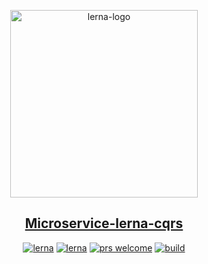 <p align="center">
    <a class="no-attachment-icon" href="#" target="_blank" rel="nofollow noreferrer">
        <img src="https://user-images.githubusercontent.com/645641/79596653-38f81200-80e1-11ea-98cd-1c6a3bb5de51.png" alt="lerna-logo" height="300">
    </a>
</p>

<h2 align="center"><a href="https://github.com/buiminhhai1/ultimate-backend-repo">Microservice-lerna-cqrs</a></h2>

<p align="center">
    <a href="https://lerna.js.org/" rel="nofollow noreferrer" target="_blank"><img src="https://img.shields.io/badge/maintained%20with-lerna-cc00ff.svg" alt="lerna"></a>
    <a href="https://www.conventionalcommits.org/" rel="nofollow noreferrer" target="_blank"><img src="https://img.shields.io/badge/Conventional%20Commits-1.0.0-cc00ff.svg" alt="lerna"></a>
    <a href="CONTRIBUTING.md"><img src="https://img.shields.io/badge/PRs-welcome-brightgreen.svg" alt="prs welcome"></a>
    <a href="#"><img src="https://img.shields.io/jenkins/build?jobUrl=http%3A%2F%2Ftesting.coe.com%2Fjenkins%2FbuildStatus%2Ficon%3Fstyle%3Dflat%26job%3Dathenka-studio" alt="build"></a>
    <a href="#" alt="twitter"></a>
</p>
